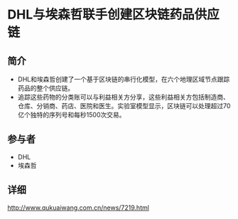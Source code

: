 # DHL与埃森哲联手创建区块链药品供应链

## 简介
- DHL和埃森哲创建了一个基于区块链的串行化模型，在六个地理区域节点跟踪药品的整个供应链。
- 追踪这些药物的分类账可以与利益相关方分享，这些利益相关方包括制造商、仓库、分销商、药店、医院和医生。实验室模型显示，区块链可以处理超过70亿个独特的序列号和每秒1500次交易。

## 参与者

- DHL
- 埃森哲

## 详细
<http://www.qukuaiwang.com.cn/news/7219.html>

